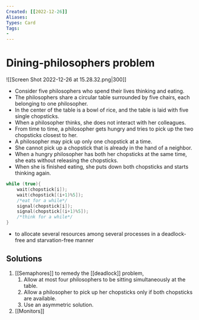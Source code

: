 ```yaml
---
Created: [[2022-12-26]]
Aliases: 
Types: Card
Tags: 
- 
---
```

# Dining-philosophers problem
![[Screen Shot 2022-12-26 at 15.28.32.png|300]]
- Consider five philosophers who spend their lives thinking and eating.
- The philosophers share a circular table surrounded by five chairs, each belonging to one philosopher.
- In the center of the table is a bowl of rice, and the table is laid with five single chopsticks. 
- When a philosopher thinks, she does not interact with her colleagues.
- From time to time, a philosopher gets hungry and tries to pick up the two chopsticks closest to her. 
- A philosopher may pick up only one chopstick at a time.
- She cannot pick up a chopstick that is already in the hand of a neighbor.
- When a hungry philosopher has both her chopsticks at the same time, she eats without releasing the chopsticks.
- When she is finished eating, she puts down both chopsticks and starts thinking again.
```C
while (true){
	wait(chopstick[i]);
	wait(chopstick[(i+1)%5]);
	/*eat for a while*/
	signal(chopstick[i]);
	signal(chopstick[(i+1)%5]);
	/*think for a while*/
}
```
- to allocate several resources among several processes in a deadlock-free and starvation-free manner
## Solutions
1. [[Semaphores]]
   to remedy the [[deadlock]] problem,
   1. Allow at most four philosophers to be sitting simultaneously at the table.
   2. Allow a philosopher to pick up her chopsticks only if both chopsticks are available. 
   3. Use an asymmetric solution. 
2. [[Monitors]]
   